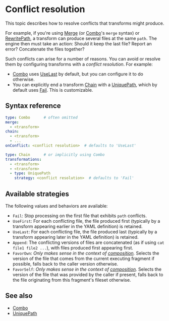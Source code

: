 # Conflict resolution

This topic describes how to resolve conflicts that transforms might produce.

For example, if you're using [Merge](merge.md) (or [Combo](combo.md)'s `merge` syntax) or
[RewritePath](rewrite-path.md), a transform can produce several files at the same `path`.
The engine then must take an action: Should it keep the last file?
Report an error? Concatenate the files together?

Such conflicts can arise for a number of reasons.
You can avoid or resolve them by configuring transforms with a _conflict resolution_. For example:

- [Combo](combo.md) uses [UseLast](#available-strategies) by default, but you can configure it to do otherwise.
- You can explicitly end a transform [Chain](chain.md) with a [UniquePath](unique-path.md), which
by default uses [Fail](#available-strategies). This is customizable.

## <a id="syntax-ref"></a>Syntax reference

```yaml
type: Combo      # often omitted
merge:
  - <transform>
chain:
  - <transform>
  - ...
onConflict: <conflict resolution>  # defaults to 'UseLast'
```

```yaml
type: Chain      # or implicitly using Combo
transformations:
  - <transform>
  - <transform>
  - type: UniquePath
    strategy: <conflict resolution>  # defaults to 'Fail'
```

## <a name="available-strategies"></a>Available strategies

The following values and behaviors are available:

* `Fail`: Stop processing on the first file that exhibits `path` conflicts.
* `UseFirst`: For each conflicting file, the file produced first
  (typically by a transform appearing earlier in the YAML definition) is retained.
* `UseLast`: For each conflicting file, the file produced last
  (typically by a transform appearing later in the YAML definition) is retained.
* `Append`: The conflicting versions of files are concatenated (as if using `cat file1 file2 ...`), with files produced
first appearing first.
* `FavorOwn`: _Only makes sense in the context of [composition](../composition.md)._
  Selects the version of the file that comes from the current executing fragment if possible,
  falls back to the caller version otherwise.
* `FavorSelf`: _Only makes sense in the context of [composition](../composition.md)._
  Selects the version of the file that was provided by the caller if present, falls
  back to the file originating from this fragment's fileset otherwise.

## See also

* [Combo](combo.md)
* [UniquePath](unique-path.md)

